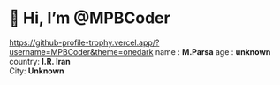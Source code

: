 # 👋 Hi, I’m @MPBCoder <be>
https://github-profile-trophy.vercel.app/?username=MPBCoder&theme=onedark <be>
name : **M.Parsa**<be>
age : **unknown**<br>
country: **I.R. Iran**<br>
City: **Unknown**<br>
<!---
MPBCoder/MPBCoder is a ✨ special ✨ repository because its `README.md` (this file) appears on your GitHub profile.
You can click the Preview link to take a look at your changes.
--->
